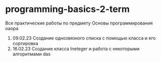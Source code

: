 # programming-basics-2-term
Все практические работы по предмету Основы программирования oaopa
1. 09.02.23    Создание однозвязного списка с помощью класса и его сортировка
2. 16.02.23    Создание класса Ineteger и работа с некоторыми алгоритмами
das